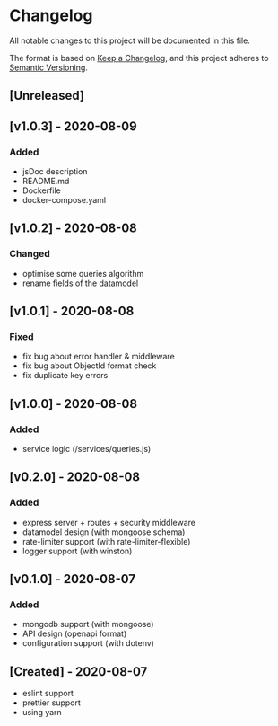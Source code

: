 # Changelog

All notable changes to this project will be documented in this file.

The format is based on [Keep a Changelog](https://keepachangelog.com/en/1.0.0/),
and this project adheres to [Semantic Versioning](https://semver.org/spec/v2.0.0.html).

## [Unreleased]

## [v1.0.3] - 2020-08-09

### Added

- jsDoc description
- README.md
- Dockerfile
- docker-compose.yaml

## [v1.0.2] - 2020-08-08

### Changed

- optimise some queries algorithm
- rename fields of the datamodel

## [v1.0.1] - 2020-08-08

### Fixed

- fix bug about error handler & middleware
- fix bug about ObjectId format check
- fix duplicate key errors

## [v1.0.0] - 2020-08-08

### Added

- service logic (/services/queries.js)

## [v0.2.0] - 2020-08-08

### Added

- express server + routes + security middleware
- datamodel design (with mongoose schema)
- rate-limiter support (with rate-limiter-flexible)
- logger support (with winston)

## [v0.1.0] - 2020-08-07

### Added

- mongodb support (with mongoose)
- API design (openapi format)
- configuration support (with dotenv)

## [Created] - 2020-08-07

- eslint support
- prettier support
- using yarn
